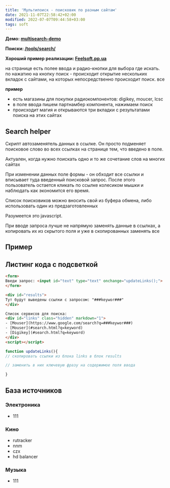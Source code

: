 ```yaml
---
title: 'Мультипоиск - поисковик по разным сайтам'
date: 2021-11-07T22:58:42+02:00
modified: 2022-07-07T09:44:58+03:00
tags: soft
---
```


**Демо: [multisearch-demo](./multisearch-demo.md)**

**Поиски: [/tools/search/](/tools/search/)**


**Хороший пример реализации: [Feelsoft.pp.ua](https://Feelsoft.pp.ua/)**



на странице есть полее ввода и радио-кнопки для выбора где искать. по нажатию на кнопку поиск - происходит открытие нескольких вкладок с сайтами, на которых непосредственно происходит поиск. все

**пример**  
- есть магазины для покупки радиокомпонентов: digikey, moucer, lcsc
- в поле ввода пишем партнамбер компонента, нажимаем поиск
- происходит магия и открываются три вкладки с результатами поиска на этих сайтах

## Search helper

Скрипт автозаменятель данных в ссылке. Он просто подменяет поисковое слово во всех ссылках на странице тем, что введено в поле.

Актуален, когда нужно поискать одно и то же сочетание слов на многих сайтах

При изменении данных поле формы - он обходит все ссылки и вписывает туда введенный поисковой запрос. После этого пользователь остается кликать по ссылке колесиком мышки и наблюдать как экономится его время.

Список поисковиков можно вносить свой из буфера обмена, либо использовать один из предзаготовленных

Разумеется это javascript. 

При вводе запроса лучше не напрямую заменять данные в ссылках, а копировать их из скрытого поля и уже в скопированных заменять все

## Пример



## Листинг кода с подсветкой

``` html
<form>
Введи запрос: <input id="text" type="text" onchange="updateLinks();">
</form>

<div id="results">
Тут будут выведены ссылки с запросом: "###keywor###"
</div>

Список сервисов для поиска:  
<div id="links" class="hidden" markdown="1">
- [Mouser](https://www.google.com/search?q=###keywor###)
- [Mouser](#search.html?q=keyword)
- [Digikey](#search.html?q=keyword)
</div>
<script></script>
```

``` javascript
function updateLinks(){
// скопировать ссылки из блока links в блок results

// заменить в них ключевую фразу на содержимое поля ввода

}
```


## База источников
### Электроника
- 111
### Кино
- rutracker
- nnm
- czx
- hd balancer
### Музыка
- 111
